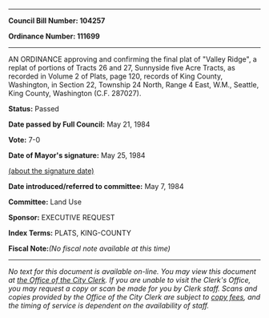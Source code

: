 

********

**Council Bill Number: 104257**
   
**Ordinance Number: 111699**
********

 AN ORDINANCE approving and confirming the final plat of "Valley Ridge", a replat of portions of Tracts 26 and 27, Sunnyside five Acre Tracts, as recorded in Volume 2 of Plats, page 120, records of King County, Washington, in Section 22, Township 24 North, Range 4 East, W.M., Seattle, King County, Washington (C.F. 287027).

**Status:** Passed
   
**Date passed by Full Council:** May 21, 1984
   
**Vote:** 7-0
   
**Date of Mayor's signature:** May 25, 1984
   
[(about the signature date)](/~public/approvaldate.htm)
   
   
   
**Date introduced/referred to committee:** May 7, 1984
   
**Committee:** Land Use
   
**Sponsor:** EXECUTIVE REQUEST
   
   
**Index Terms:** PLATS, KING-COUNTY

**Fiscal Note:**_(No fiscal note available at this time)_
********

_No text for this document is available on-line. You may view this document at [the Office of the City Clerk](http://www.seattle.gov/leg/clerk/contactUs.htm). If you are unable to visit the Clerk's Office, you may request a copy or scan be made for you by Clerk staff. Scans and copies provided by the Office of the City Clerk are subject to [copy fees](http://clerk.seattle.gov/~public/clerkfees.htm), and the timing of service is dependent on the availability of staff._


